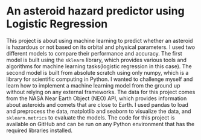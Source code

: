 # An asteroid hazard predictor using Logistic Regression

This project is about using machine learning to predict whether an asteroid is hazardous or not based on its orbital and physical parameters. I used two different models to compare their performance and accuracy. The first model is built using the `sklearn` library, which provides various tools and algorithms for machine learning tasks(logistic regression in this case). The second model is built from absolute scratch using only numpy, which is a library for scientific computing in Python. 
I wanted to challenge myself and learn how to implement a machine learning model from the ground up without relying on any external frameworks. The data for this project comes from the NASA Near Earth Object (NEO) API, which provides information about asteroids and comets that are close to Earth. I used pandas to load and preprocess the data, matplotlib and seaborn to visualize the data, and `sklearn.metrics` to evaluate the models. 
The code for this project is available on GitHub and can be run on any Python environment that has the required libraries installed.
